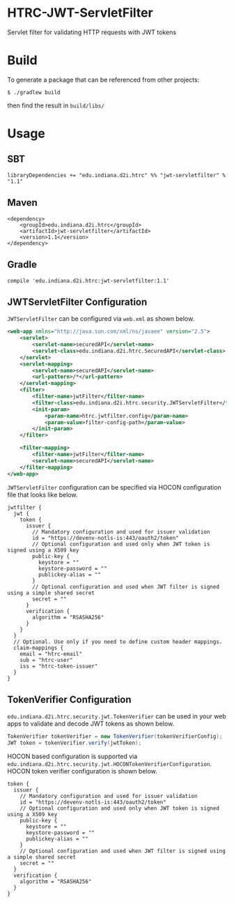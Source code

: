 # HTRC-JWT-ServletFilter
Servlet filter for validating HTTP requests with JWT tokens

# Build

To generate a package that can be referenced from other projects:

```
$ ./gradlew build
```

then find the result in ```build/libs/```

# Usage

## SBT
`libraryDependencies += "edu.indiana.d2i.htrc" %% "jwt-servletfilter" % "1.1"`

## Maven
```
<dependency>
    <groupId>edu.indiana.d2i.htrc</groupId>
    <artifactId>jwt-servletfilter</artifactId>
    <version>1.1</version>
</dependency>
```

## Gradle

`compile 'edu.indiana.d2i.htrc:jwt-servletfilter:1.1'`

## JWTServletFilter Configuration

```JWTServletFilter``` can be configured via ```web.xml``` as shown below.

```xml
<web-app xmlns="http://java.sun.com/xml/ns/javaee" version="2.5">
    <servlet>
        <servlet-name>securedAPI</servlet-name>
        <servlet-class>edu.indiana.d2i.htrc.SecuredAPI</servlet-class>
    </servlet>
    <servlet-mapping>
        <servlet-name>securedAPI</servlet-name>
        <url-pattern>/*</url-pattern>
    </servlet-mapping>
    <filter>
        <filter-name>jwtFilter</filter-name>
        <filter-class>edu.indiana.d2i.htrc.security.JWTServletFilter</filter-class>
        <init-param>
            <param-name>htrc.jwtfilter.config</param-name>
            <param-value>filter-config-path</param-value>
        </init-param>
    </filter>

    <filter-mapping>
        <filter-name>jwtFilter</filter-name>
        <servlet-name>securedAPI</servlet-name>
    </filter-mapping>
</web-app>
```

```JWTServletFilter``` configuration can be specified via HOCON configuration file that looks like below.

```hocon
jwtfilter {
  jwt {
    token {
      issuer {
        // Mandatory configuration and used for issuer validation
        id = "https://devenv-notls-is:443/oauth2/token"
        // Optional configuration and used only when JWT token is signed using a X509 key
        public-key { 
          keystore = ""
          keystore-password = ""
          publickey-alias = ""
        }
        // Optional configuration and used when JWT filter is signed using a simple shared secret
        secret = ""
      }
      verification {
        algorithm = "RSASHA256"
      }
    }
  }
  // Optional. Use only if you need to define custom header mappings.
  claim-mappings {
    email = "htrc-email"
    sub = "htrc-user"
    iss = "htrc-token-issuer"
  }
}
```

## TokenVerifier Configuration

```edu.indiana.d2i.htrc.security.jwt.TokenVerifier``` can be used in your web apps to validate and decode JWT tokens as shown below.

```java
TokenVerifier tokenVerifier = new TokenVerifier(tokenVerifierConfig);
JWT token = tokenVerifier.verify(jwtToken);
```

HOCON based configuration is supported via ```edu.indiana.d2i.htrc.security.jwt.HOCONTokenVerifierConfiguration```. HOCON token verifier configuration is shown below.

```hocon
token {
  issuer {
    // Mandatory configuration and used for issuer validation
    id = "https://devenv-notls-is:443/oauth2/token"
    // Optional configuration and used only when JWT token is signed using a X509 key
    public-key { 
      keystore = ""
      keystore-password = ""
      publickey-alias = ""
    }
    // Optional configuration and used when JWT filter is signed using a simple shared secret
    secret = ""
  }
  verification {
    algorithm = "RSASHA256"
  }
}
```
